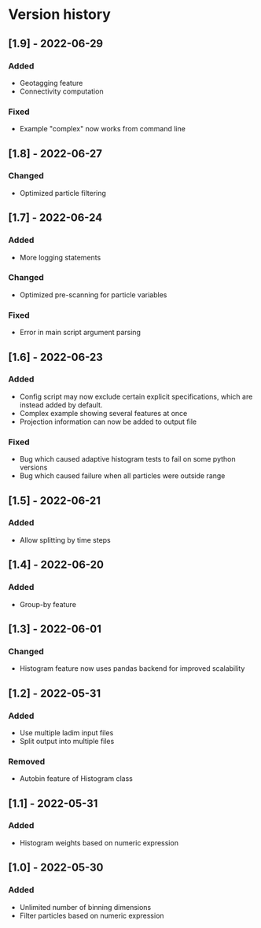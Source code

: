 # Version history

## [1.9] - 2022-06-29
### Added
- Geotagging feature
- Connectivity computation
### Fixed
- Example "complex" now works from command line

## [1.8] - 2022-06-27
### Changed
- Optimized particle filtering

## [1.7] - 2022-06-24
### Added
- More logging statements
### Changed
- Optimized pre-scanning for particle variables
### Fixed
- Error in main script argument parsing 

## [1.6] - 2022-06-23
### Added
- Config script may now exclude certain explicit specifications, which are
  instead added by default.
- Complex example showing several features at once
- Projection information can now be added to output file
### Fixed
- Bug which caused adaptive histogram tests to fail on some python versions
- Bug which caused failure when all particles were outside range

## [1.5] - 2022-06-21
### Added
- Allow splitting by time steps

## [1.4] - 2022-06-20
### Added
- Group-by feature

## [1.3] - 2022-06-01
### Changed
- Histogram feature now uses pandas backend for improved scalability

## [1.2] - 2022-05-31
### Added
- Use multiple ladim input files
- Split output into multiple files
### Removed
- Autobin feature of Histogram class

## [1.1] - 2022-05-31
### Added
- Histogram weights based on numeric expression

## [1.0] - 2022-05-30
### Added
- Unlimited number of binning dimensions
- Filter particles based on numeric expression
